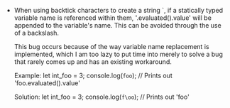 

- When using backtick characters to create a string `, if a statically typed variable name is referenced within them, '.evaluated().value' will be appended to the variable's name. This can be avoided through the use of a backslash.
  
  This bug occurs because of the way variable name replacement is implemented, which I am too lazy to put time into merely to solve a bug that rarely comes up and has an existing workaround.
  
  Example:
  let int_foo = 3;
  console.log(`foo`); // Prints out 'foo.evaluated().value'
  
  Solution:
  let int_foo = 3;
  console.log(`f\oo`); // Prints out 'foo'
  
